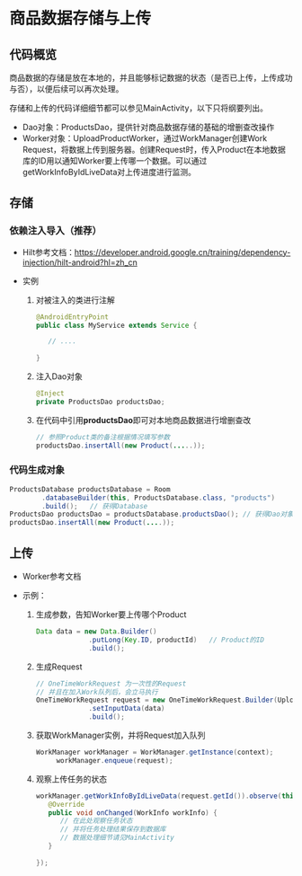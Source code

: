# 商品数据存储与上传

## 代码概览

商品数据的存储是放在本地的，并且能够标记数据的状态（是否已上传，上传成功与否），以便后续可以再次处理。

存储和上传的代码详细细节都可以参见MainActivity，以下只将纲要列出。

- Dao对象：ProductsDao，提供针对商品数据存储的基础的增删查改操作
- Worker对象：UploadProductWorker，通过WorkManager创建Work Request，将数据上传到服务器。创建Request时，传入Product在本地数据库的ID用以通知Worker要上传哪一个数据。可以通过getWorkInfoByIdLiveData对上传进度进行监测。

## 存储

### 依赖注入导入（推荐）

- Hilt参考文档：https://developer.android.google.cn/training/dependency-injection/hilt-android?hl=zh_cn

- 实例

  1. 对被注入的类进行注解

     ```java
     @AndroidEntryPoint
     public class MyService extends Service {
     
     	// ....
         
     }
     ```

  2. 注入Dao对象

     ```java
     @Inject 
     private ProductsDao productsDao;
     ```

  3. 在代码中引用**productsDao**即可对本地商品数据进行增删查改

     ```java
     // 参照Product类的备注根据情况填写参数
     productsDao.insertAll(new Product(.....)); 
     ```

### 代码生成对象

```java
ProductsDatabase productsDatabase = Room
        .databaseBuilder(this, ProductsDatabase.class, "products")
        .build();	// 获得Database
ProductsDao productsDao = productsDatabase.productsDao(); // 获得Dao对象
productsDao.insertAll(new Product(....));
```

## 上传

- Worker参考文档

- 示例：

  1. 生成参数，告知Worker要上传哪个Product

     ```java
     Data data = new Data.Builder()
                  .putLong(Key.ID, productId)   // Product的ID
                  .build();
     ```

  2. 生成Request

     ```java
     // OneTimeWorkRequest 为一次性的Request
     // 并且在加入Work队列后，会立马执行
     OneTimeWorkRequest request = new OneTimeWorkRequest.Builder(UploadProductWorker.class)
                  .setInputData(data)
                  .build();
     ```

  3. 获取WorkManager实例，并将Request加入队列

     ```java
     WorkManager workManager = WorkManager.getInstance(context);
          workManager.enqueue(request);
     ```

  4. 观察上传任务的状态

     ```java
     workManager.getWorkInfoByIdLiveData(request.getId()).observe(this, new Observer<WorkInfo>() {
      	@Override
      	public void onChanged(WorkInfo workInfo) {
           // 在此处观察任务状态
           // 并将任务处理结果保存到数据库
           // 数据处理细节请见MainActivity
      	}
            
     });   
     ```